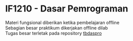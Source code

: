 # IF1210 - Dasar Pemrograman
Materi fungsional diberikan ketika pembelajaran offline \
Sebagian besar praktikum dikerjakan offline dilab \
Tugas besar terletak pada repository [tbdaspro](https://github.com/Lock1/tbdaspro)
